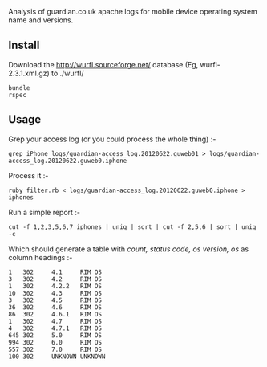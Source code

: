 Analysis of guardian.co.uk apache logs for mobile device operating system name and versions.

Install
-------

Download the http://wurfl.sourceforge.net/ database (Eg, wurfl-2.3.1.xml.gz) to ./wurfl/

```
bundle
rspec
```

Usage
-----

Grep your access log (or you could process the whole thing) :-

``` 
grep iPhone logs/guardian-access_log.20120622.guweb01 > logs/guardian-access_log.20120622.guweb0.iphone
```

Process it :-

```
ruby filter.rb < logs/guardian-access_log.20120622.guweb0.iphone > iphones
```

Run a simple report :-

```
cut -f 1,2,3,5,6,7 iphones | uniq | sort | cut -f 2,5,6 | sort | uniq -c
```

Which should generate a table with _count, status code, os version, os_ as column headings :- 

    1   302     4.1     RIM OS
    3   302     4.2     RIM OS
    1   302     4.2.2   RIM OS
    10  302     4.3     RIM OS
    3   302     4.5     RIM OS
    36  302     4.6     RIM OS
    86  302     4.6.1   RIM OS
    1   302     4.7     RIM OS
    4   302     4.7.1   RIM OS
    645 302     5.0     RIM OS
    994 302     6.0     RIM OS
    557 302     7.0     RIM OS
    100 302     UNKNOWN UNKNOWN

